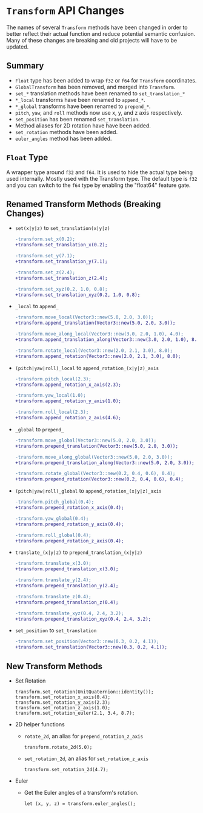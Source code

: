 # `Transform` API Changes

The names of several `Transform` methods have been changed in order to better reflect their actual function and reduce potential semantic confusion. Many of these changes are breaking and old projects will have to be updated.

## Summary

* `Float` type has been added to wrap `f32` or `f64` for `Transform` coordinates.
* `GlobalTransform` has been removed, and merged into `Transform`.
* `set_*` translation methods have been renamed to `set_translation_*`
* `*_local` transforms have been renamed to `append_*`.
* `*_global` transforms have been renamed to `prepend_*`.
* `pitch`, `yaw`, and `roll` methods now use x, y, and z axis respectively.
* `set_position` has been renamed `set_translation`.
* Method aliases for 2D rotation have have been added.
* `set_rotation` methods have been added.
* `euler_angles` method has been added.

## `Float` Type

A wrapper type around `f32` and `f64`. It is used to hide the actual type being used internally. Mostly used with the Transform type. The default type is `f32` and you can switch to the `f64` type by enabling the "float64" feature gate.

## Renamed Transform Methods (Breaking Changes)

* `set(x|y|z)` to `set_translation(x|y|z)`

    ```patch
    -transform.set_x(0.2);
    +transform.set_translation_x(0.2);

    -transform.set_y(7.1);
    +transform.set_translation_y(7.1);

    -transform.set_z(2.4);
    +transform.set_translation_z(2.4);

    -transform.set_xyz(0.2, 1.0, 0.8);
    +transform.set_translation_xyz(0.2, 1.0, 0.8);
    ```

* `_local` to `append_`

    ```patch
    -transform.move_local(Vector3::new(5.0, 2.0, 3.0));
    +transform.append_translation(Vector3::new(5.0, 2.0, 3.0));

    -transform.move_along_local(Vector3::new(3.0, 2.0, 1.0), 4.0);
    +transform.append_translation_along(Vector3::new(3.0, 2.0, 1.0), 8.0);

    -transform.rotate_local(Vector3::new(2.0, 2.1, 3.0), 8.0);
    +transform.append_rotation(Vector3::new(2.0, 2.1, 3.0), 8.0);
    ```

* `(pitch|yaw|roll)_local` to `append_rotation_(x|y|z)_axis`

    ```patch
    -transform.pitch_local(2.3);
    +transform.append_rotation_x_axis(2.3);

    -transform.yaw_local(1.0);
    +transform.append_rotation_y_axis(1.0);

    -transform.roll_local(2.3);
    +transform.append_rotation_z_axis(4.6);
    ```

* `_global` to `prepend_`

    ```patch
    -transform.move_global(Vector3::new(5.0, 2.0, 3.0));
    +transform.prepend_translation(Vector3::new(5.0, 2.0, 3.0));

    -transform.move_along_global(Vector3::new(5.0, 2.0, 3.0));
    +transform.prepend_translation_along(Vector3::new(5.0, 2.0, 3.0));

    -transform.rotate_global(Vector3::new(0.2, 0.4, 0.6), 0.4);
    +transform.prepend_rotation(Vector3::new(0.2, 0.4, 0.6), 0.4);
    ```

* `(pitch|yaw|roll)_global` to `append_rotation_(x|y|z)_axis`

    ```patch
    -transform.pitch_global(0.4);
    +transform.prepend_rotation_x_axis(0.4);

    -transform.yaw_global(0.4);
    +transform.prepend_rotation_y_axis(0.4);

    -transform.roll_global(0.4);
    +transform.prepend_rotation_z_axis(0.4);
    ```

* `translate_(x|y|z)` to `prepend_translation_(x|y|z)`

    ```patch
    -transform.translate_x(3.0);
    +transform.prepend_translation_x(3.0);

    -transform.translate_y(2.4);
    +transform.prepend_translation_y(2.4);

    -transform.translate_z(0.4);
    +transform.prepend_translation_z(0.4);

    -transform.translate_xyz(0.4, 2.4, 3.2);
    +transform.prepend_translation_xyz(0.4, 2.4, 3.2);
    ```

* `set_position` to `set_translation`

    ```patch
    -transform.set_position(Vector3::new(0.3, 0.2, 4.1));
    +transform.set_translation(Vector3::new(0.3, 0.2, 4.1));
    ```

## New Transform Methods

* Set Rotation

    ```
    transform.set_rotation(UnitQuaternion::identity());
    transform.set_rotation_x_axis(0.4);
    transform.set_rotation_y_axis(2.3);
    transform.set_rotation_z_axis(1.0);
    transform.set_rotation_euler(2.1, 3.4, 8.7);
    ```

* 2D helper functions

    - `rotate_2d`, an alias for `prepend_rotation_z_axis`

        ```
        transform.rotate_2d(5.0);
        ```

    - `set_rotation_2d`, an alias for `set_rotation_z_axis`

        ```
        transform.set_rotation_2d(4.7);
        ```

* Euler

    - Get the Euler angles of a transform's rotation.

        ```
        let (x, y, z) = transform.euler_angles();
        ```
